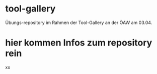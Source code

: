 # tool-gallery
Übungs-repository im Rahmen der Tool-Gallery an der ÖAW am 03.04.
# hier kommen Infos zum repository rein 

xx
